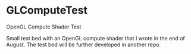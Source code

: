 GLComputeTest
=============

OpenGL Compute Shader Test

Small test bed with an OpenGL compute shader that I wrote in the end of August. The test bed will be further developed in another repo.